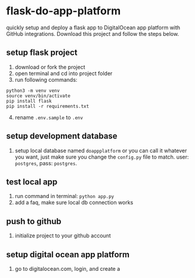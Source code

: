 # flask-do-app-platform
quickly setup and deploy a flask app to DigitalOcean app platform with GitHub integrations. Download this project and follow the steps below.

## setup flask project
1. download or fork the project
2. open terminal and cd into project folder
3. run following commands:
```
python3 -m venv venv
source venv/bin/activate
pip install flask
pip install -r requirements.txt
```
4. rename `.env.sample` to `.env`

## setup development database
1. setup local database named `doappplatform` or you can call it whatever you want, just make sure you change the `config.py` file to match. user: `postgres`, pass: `postgres`.

## test local app
1. run command in terminal: `python app.py`
2. add a faq, make sure local db connection works

## push to github
1. initialize project to your github account

## setup digital ocean app platform
1. go to digitalocean.com, login, and create a 

